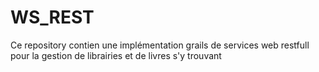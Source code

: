 # WS_REST
Ce repository contien une implémentation grails de services web restfull pour la gestion de librairies et de livres s'y trouvant
